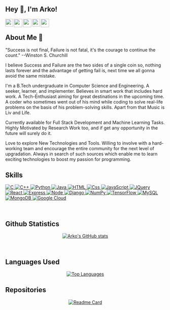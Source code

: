 ## Hey 👋, I'm Arko!

<a href="https://www.facebook.com/arko.sengupta.129/">
  <img align="left" width="24px" src="https://cdn.jsdelivr.net/npm/simple-icons@7.18.0/icons/facebook.svg" />
</a>
<a href="https://www.instagram.com/_arko_sengupta_/">
  <img align="left" width="26px" src="https://cdn.jsdelivr.net/npm/simple-icons@7.18.0/icons/instagram.svg" />
</a>
<a href="https://twitter.com/_Arko_Sengupta_">
  <img align="left" width="26px" src="https://cdn.jsdelivr.net/npm/simple-icons@7.18.0/icons/twitter.svg" />
</a>
<a href="https://www.linkedin.com/in/arko-sengupta/">
  <img align="left" width="24px" src="https://cdn.jsdelivr.net/npm/simple-icons@7.18.0/icons/linkedin.svg"  />
</a>
<a href="mailto:arkosengupta9@gmail.com">
  <img align="left" width="26px" src="https://cdn.jsdelivr.net/npm/simple-icons@7.18.0/icons/gmail.svg" />
</a>

</br>

## About Me 🚀

"Success is not final, Failure is not fatal, it's the courage to continue the count."
--Winston S. Churchill

I believe Success and Failure are the two sides of a single coin so, nothing lasts forever and the advantage of getting fail is, next time we all gonna avoid the same mistake.

I'm a B.Tech undergraduate in Computer Science and Engineering. A seeker, learner, and implementer. Believes in smart work that includes hard work. A Tech-Enthusiast aiming for great destinations in the upcoming time. A coder who sometimes went out of his mind while coding to solve real-life problems on the basis of his problem-solving skills. Apart from that Music is Liv and Life.

Currently available for Full Stack Development and Machine Learning Tasks. Highly Motivated by Research Work too, and if get any opportunity in the future will surely do it.

Love to explore New Technologies and Tools. Willing to involve with a hard-working team and encourage the entire community for the next level of upgradation. Always in search of such sources which enable me to learn exciting technologies to boost my passion for programming.
</br>

## Skills

<p align="left">
 <a href="#">
   <img alt="C" src="https://img.shields.io/badge/c%20-%2300599C.svg?&style=for-the-badge&logo=c&logoColor=white"/>
   <img alt="C++" src="https://img.shields.io/badge/c++%20-%2300599C.svg?&style=for-the-badge&logo=c%2B%2B&ogoColor=white"/>
   <img alt="Python" src="https://img.shields.io/badge/python%20-%2314354C.svg?&style=for-the-badge&logo=python&logoColor=white"/>
   <img alt="Java" src="https://img.shields.io/badge/java-%23ED8B00.svg?&style=for-the-badge&logo=java&logoColor=white"/>
   <img alt="HTML" src="https://img.shields.io/badge/html5%20-%23E34F26.svg?&style=for-the-badge&logo=html5&logoColor=white""/>
   <img alt="Css" src="https://img.shields.io/badge/css3%20-%231572B6.svg?&style=for-the-badge&logo=css3&logoColor=white"/>
   <img alt="JavaScript" src="https://img.shields.io/badge/javascript%20-%23323330.svg?&style=for-the-badge&logo=javascript&logoColor=%23F7DF1E"/>
   <img alt="JQuery" src="https://img.shields.io/badge/jQuery-0769AD?style=for-the-badge&logo=jquery&logoColor=white"/>
   <img alt="React" src="https://img.shields.io/badge/React-20232A?style=for-the-badge&logo=react&logoColor=61DAFB"/>
   <img alt="Express" src="https://img.shields.io/badge/Express.js-404D59?style=for-the-badge"/>
   <img alt="Node" src="https://img.shields.io/badge/Node.js-43853D?style=for-the-badge&logo=node.js&logoColor=white"/>
   <img alt="Django" src="https://img.shields.io/badge/Django-092E20?style=for-the-badge&logo=django&logoColor=white"/>
   <img alt="NumPy" src="https://img.shields.io/badge/numpy%20-%23013243.svg?&style=for-the-badge&logo=numpy&logoColor=white"/>
   <img alt="TensorFlow" src="https://img.shields.io/badge/TensorFlow-FF6F00?style=for-the-badge&logo=tensorflow&logoColor=white"/>
   <img alt='MySQL' src="https://img.shields.io/badge/SQL-MySQL?style=for-the-badge&logo=mysql&color=242526"/>
   <img alt="MongoDB" src="https://img.shields.io/badge/MongoDB-4EA94B?style=for-the-badge&logo=mongodb&logoColor=white" />
   <img alt='Google Cloud' src="https://img.shields.io/badge/Google%20Cloud-Google%20Cloud?style=for-the-badge&logo=google%20cloud&color=242526"/>
 </a>
</p>

</br>

## Github Statistics
<div align="center">

   [![Arko's GitHub stats](https://github-readme-stats.vercel.app/api?username=arko-sengupta&show_icons=true&theme=swift&align=center)](https://github.com/arko-sengupta/arko-sengupta)
 
 </div>
 
 </br>
 
 ## Languages Used
 <div align="center">
   
   [![Top Languages](https://github-readme-stats.vercel.app/api/top-langs/?username=arko-sengupta)](https://github.com/arko-sengupta/arko-sengupta)
   
  </div>
  
  ## Repositories
  <!-- <h2 align="center"> Internship Projects </h2>-->
   
   <div align="center">
   
   [![Readme Card](https://github-readme-stats.vercel.app/api/pin/?username=arko-sengupta&repo=The-Sparks-Foundation)](https://github.com/arko-sengupta/The-Sparks-Foundation) 
   
  </div>
